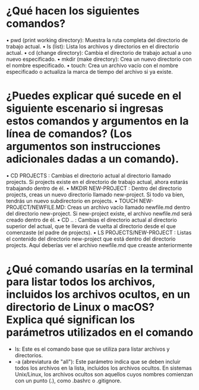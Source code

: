 # ¿Qué hacen los siguientes comandos?
• pwd (print working directory): Muestra la ruta completa del directorio de trabajo actual.
• ls (list): Lista los archivos y directorios en el directorio actual.
• cd (change directory): Cambia el directorio de trabajo actual a uno nuevo especificado.
• mkdir (make directory): Crea un nuevo directorio con el nombre especificado.
• touch: Crea un archivo vacío con el nombre especificado o actualiza la marca de tiempo del archivo si ya existe.

# ¿Puedes explicar qué sucede en el siguiente escenario si ingresas estos comandos y argumentos en la línea de comandos? (Los argumentos son instrucciones adicionales dadas a un comando).
• CD PROJECTS : Cambias el directorio actual al directorio llamado projects. Si projects existe en el directorio de trabajo actual, ahora estarás trabajando dentro de él.
• MKDIR NEW-PROJECT : Dentro del directorio projects, creas un nuevo directorio llamado new-project. Si todo va bien, tendrás un nuevo subdirectorio en projects.
• TOUCH NEW-PROJECT/NEWFILE.MD: Creas un archivo vacío llamado newfile.md dentro del directorio new-project. Si new-project existe, el archivo newfile.md será creado dentro de él.
• CD ..  : Cambias el directorio actual al directorio superior del actual, que te llevará de vuelta al directorio desde el que comenzaste (el padre de projects).
• LS PROJECTS/NEW-PROJECT :  Listas el contenido del directorio new-project que está dentro del directorio projects. Aquí deberías ver el archivo newfile.md que creaste anteriormente

# ¿Qué comando usarías en la terminal para listar todos los archivos, incluidos los archivos ocultos, en un directorio de Linux o macOS? Explica qué significan los parámetros utilizados en el comando
* ls: Este es el comando base que se utiliza para listar archivos y directorios.
* -a (abreviatura de "all"): Este parámetro indica que se deben incluir todos los archivos en la lista, incluidos los archivos ocultos. En sistemas Unix/Linux, los archivos ocultos son aquellos cuyos nombres comienzan con un punto (.), como .bashrc o .gitignore.
